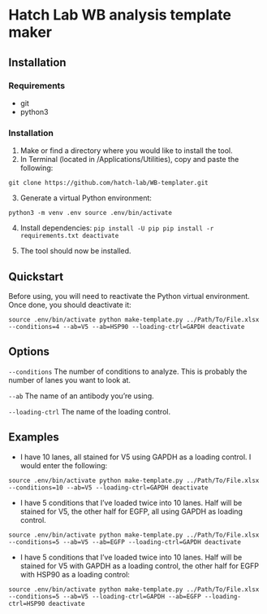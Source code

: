 # Hatch Lab WB analysis template maker

## Installation

### Requirements
- git
- python3

### Installation
1. Make or find a directory where you would like to install the tool.
2. In Terminal (located in /Applications/Utilities), copy and paste the following:

`git clone https://github.com/hatch-lab/WB-templater.git`

3. Generate a virtual Python environment:

``python3 -m venv .env
source .env/bin/activate``

4. Install dependencies:
`pip install -U pip
pip install -r requirements.txt
deactivate`

5. The tool should now be installed.

## Quickstart
Before using, you will need to reactivate the Python virtual environment. Once done, you should deactivate it:

``source .env/bin/activate
python make-template.py ../Path/To/File.xlsx --conditions=4 --ab=V5 --ab=HSP90 --loading-ctrl=GAPDH
deactivate``

## Options
`--conditions`
The number of conditions to analyze. This is probably the number of lanes you want to look at.

`--ab`
The name of an antibody you’re using.

`--loading-ctrl`
The name of the loading control.

## Examples
* I have 10 lanes, all stained for V5 using GAPDH as a loading control. I would enter the following:

``source .env/bin/activate
python make-template.py ../Path/To/File.xlsx --conditions=10 --ab=V5 --loading-ctrl=GAPDH
deactivate``

* I have 5 conditions that I’ve loaded twice into 10 lanes. Half will be stained for V5, the other half for EGFP, all using GAPDH as loading control.

``source .env/bin/activate
python make-template.py ../Path/To/File.xlsx --conditions=5 --ab=V5 --ab=EGFP --loading-ctrl=GAPDH
deactivate``

* I have 5 conditions that I’ve loaded twice into 10 lanes. Half will be stained for V5 with GAPDH as a loading control, the other half for EGFP with HSP90 as a loading control:

``source .env/bin/activate
python make-template.py ../Path/To/File.xlsx --conditions=5 --ab=V5 --loading-ctrl=GAPDH --ab=EGFP --loading-ctrl=HSP90
deactivate``